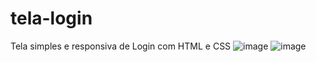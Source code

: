 # tela-login
Tela simples e responsiva de Login com HTML e CSS
![image](https://user-images.githubusercontent.com/86492909/148120921-3d0b1230-7293-403e-b10b-975153d314c9.png)
![image](https://user-images.githubusercontent.com/86492909/148120961-0f2936e1-06a7-416d-9eb9-883221a6e9c2.png)
